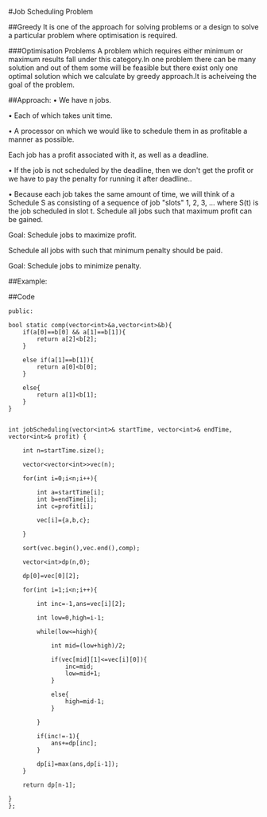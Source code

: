 #Job Scheduling Problem

##Greedy 
It is one of the approach for solving problems or a design to solve a particular problem where optimisation is required.

###Optimisation Problems
A problem which requires either minimum or maximum results fall under this category.In one problem there can be many solution and out of them some will be feasible but there exist only one optimal solution which we calculate by greedy approach.It is acheiveing the goal of the problem.

##Approach:
• We have n jobs.

• Each of which takes unit time.

• A processor on which we would like to schedule them in as profitable a manner as possible.

Each job has a profit associated with it, as well as a deadline.

• If the job is not scheduled by the deadline, then we don't get the profit or we have to pay the penalty for running it after deadline..

• Because each job takes the same amount of time, we will think of a Schedule S as consisting of a sequence of job "slots" 1, 2, 3, ... where S(t) is the job scheduled in slot t.
Schedule all jobs such that maximum profit can be gained.

Goal: Schedule jobs to maximize profit.

Schedule all jobs with such that minimum penalty should be paid.

Goal: Schedule jobs to minimize penalty.

##Example:

##Code

```class Solution {
public:

bool static comp(vector<int>&a,vector<int>&b){
    if(a[0]==b[0] && a[1]==b[1]){
        return a[2]<b[2];
    }
    
    else if(a[1]==b[1]){
        return a[0]<b[0];
    }
    
    else{
        return a[1]<b[1];
    }
}


int jobScheduling(vector<int>& startTime, vector<int>& endTime, vector<int>& profit) {
    
    int n=startTime.size();
    
    vector<vector<int>>vec(n);
    
    for(int i=0;i<n;i++){
        
        int a=startTime[i];
        int b=endTime[i];
        int c=profit[i];
        
        vec[i]={a,b,c};
        
    }
    
    sort(vec.begin(),vec.end(),comp);
    
    vector<int>dp(n,0);
    
    dp[0]=vec[0][2];
    
    for(int i=1;i<n;i++){
        
        int inc=-1,ans=vec[i][2];
        
        int low=0,high=i-1;
        
        while(low<=high){
            
            int mid=(low+high)/2;
            
            if(vec[mid][1]<=vec[i][0]){
                inc=mid;
                low=mid+1;
            }
            
            else{
                high=mid-1;
            }
            
        }
        
        if(inc!=-1){
            ans+=dp[inc];
        }
        
        dp[i]=max(ans,dp[i-1]);
    }
    
    return dp[n-1];
    
}
};
```

